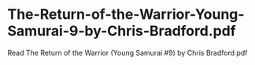 # The-Return-of-the-Warrior-Young-Samurai-9-by-Chris-Bradford.pdf
Read The Return of the Warrior (Young Samurai #9) by Chris Bradford pdf
